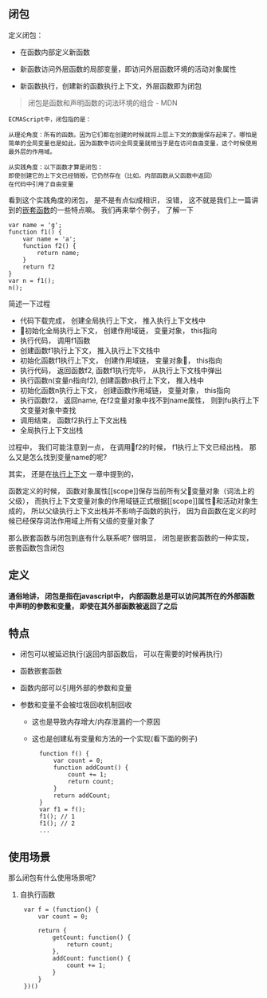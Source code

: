 ## 闭包

定义闭包：

- 在函数内部定义新函数

- 新函数访问外层函数的局部变量，即访问外层函数环境的活动对象属性

- 新函数执行，创建新的函数执行上下文，外层函数即为闭包

> 闭包是函数和声明函数的词法环境的组合 - MDN

    ECMAScript中，闭包指的是：

    从理论角度：所有的函数。因为它们都在创建的时候就将上层上下文的数据保存起来了。哪怕是简单的全局变量也是如此，因为函数中访问全局变量就相当于是在访问自由变量，这个时候使用最外层的作用域。

    从实践角度：以下函数才算是闭包：
    即使创建它的上下文已经销毁，它仍然存在（比如，内部函数从父函数中返回）
    在代码中引用了自由变量

看到这个实践角度的闭包， 是不是有点似成相识， 没错， 这不就是我们上一篇讲到的[嵌套函数](./嵌套函数.md)的一些特点嘛。 我们再来举个例子， 了解一下

    var name = 'g';
    function f1() {
        var name = 'a';
        function f2() {
            return name;
        }
        return f2
    }
    var n = f1();
    n();

简述一下过程
- 代码下载完成， 创建全局执行上下文， 推入执行上下文栈中
- 初始化全局执行上下文， 创建作用域链， 变量对象， this指向
- 执行代码， 调用f1函数
- 创建函数f1执行上下文， 推入执行上下文栈中
- 初始化函数f1执行上下文， 创建作用域链， 变量对象， this指向
- 执行代码， 返回函数f2, 函数f1执行完毕， 从执行上下文栈中弹出
- 执行函数n(变量n指向f2), 创建函数n执行上下文， 推入栈中
- 初始化函数n执行上下文， 创建函数作用域链， 变量对象， this指向
- 执行函数f2， 返回name, 在f2变量对象中找不到name属性， 则到fu执行上下文变量对象中查找
- 调用结束， 函数f2执行上下文出栈
- 全局执行上下文出栈

过程中， 我们可能注意到一点， 在调用f2的时候， f1执行上下文已经出栈， 那么又是怎么找到变量name的呢? 

其实， 还是在[执行上下文](./执行上下文.md) 一章中提到的， 

函数定义的时候， 函数对象属性[[scope]]保存当前所有父变量对象（词法上的父级）， 而执行上下文变量对象的作用域链正式根据[[scope]]属性和活动对象生成的， 所以父级执行上下文出栈并不影响子函数的执行， 因为自函数在定义的时候已经保存词法作用域上所有父级的变量对象了

那么嵌套函数与闭包到底有什么联系呢? 很明显， 闭包是嵌套函数的一种实现， 嵌套函数包含闭包

## 定义
**通俗地讲， 闭包是指在javascript中， 内部函数总是可以访问其所在的外部函数中声明的参数和变量， 即使在其外部函数被返回了之后**

## 特点
- 闭包可以被延迟执行(返回内部函数后， 可以在需要的时候再执行)
- 函数嵌套函数
- 函数内部可以引用外部的参数和变量
- 参数和变量不会被垃圾回收机制回收
    
    - 这也是导致内存增大/内存泄漏的一个原因
    - 这也是创建私有变量和方法的一个实现(看下面的例子)

            function f() {
                var count = 0;
                function addCount() {
                    count += 1;
                    return count;
                }
                return addCount;
            }
            var f1 = f();
            f1(); // 1
            f1(); // 2
            ...


## 使用场景
那么闭包有什么使用场景呢?
1. 自执行函数

        var f = (function() {
            var count = 0;
            
            return {
                getCount: function() {
                    return count;
                },
                addCount: function() {
                    count += 1;
                }
            }
        })()

